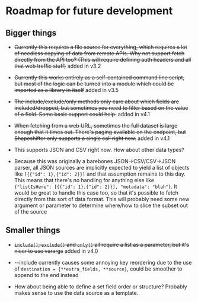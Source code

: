 # Roadmap for future development

## Bigger things

* ~~Currently this requires a file source for everything, which requires a lot of needless copying of data from remote APIs. Why not support fetch directly from the API too? (This will require defining auth headers and all that web traffic stuff)~~ added in v3.2
* ~~Currently this works entirely as a self-contained command line script, but most of the logic can be turned into a module which could be imported as a library in itself~~ added in v3.5
* ~~The include/exclude/only methods only care about which fields are included/dropped, but sometimes you need to filter based on the value of a field. Some basic support could help.~~ added in v4.1
* ~~When fetching from a web URL, sometimes the full dataset is large enough that it times out. There's paging available on the endpoint, but Shapeshifter only supports a single call right now.~~ added in v4.1

* This supports JSON and CSV right now. How about other data types?
* Because this was originally a barebones JSON->CSV/CSV->JSON parser, all JSON sources are implicitly expected to yield a list of objects like `[{{"id": 1},{"id": 2}}]` and that assumption remains to this day. This means that there's no handling for anything else like `{"listIsHere": [{{"id": 1},{"id": 2}}], "metadata": "blah"}`. It would be great to handle this case too, so that it's possible to fetch directly from this sort of data format. This will probably need some new argument or parameter to determine where/how to slice the subset out of the source

## Smaller things

* ~~`include()`, `exclude()` and `only()` all require a list as a parameter, but it's nicer to use varargs~~ added in v4.0

* --include currently causes some annoying key reordering due to the use of `destination = {**extra_fields, **source}`, could be smoother to append to the end instead
* How about being able to define a set field order or structure? Probably makes sense to use the data source as a template.
